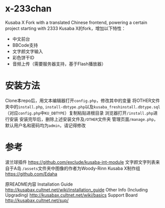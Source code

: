 # x-233chan
Kusaba X Fork with a translated Chinese frontend, powering a certain project starting with 2333
Kusaba X的fork，增加以下特性：
- 中文前台
- BBCode支持
- 文字颜文字输入
- 彩色饼干ID
- 音频上传（需要服务器支持，基于Flash播放器）

# 安装方法
Clone本repo后，用文本编辑器打开``config.php``，修改其中的变量
将OTHER文件夹中的``install.php``, ``install-dbtype.php``以及``kusaba_freshinstall.dbtype.sql``（对应``config.php``中``KU_DBTYPE``）复制粘贴进根目录
浏览器打开``/install.php``进行安装
安装完毕后，删除上述安装文件及``/OTHER``文件夹
管理页面``/manage.php``，默认用户名和密码均为``admin``，请记得修改

# 参考 
波兰球插件  https://github.com/exclude/kusaba-int-module
文字颜文字列表来自于A岛
``/assets``文件夹中图像的作者为Woody-Rinn
Kusaba X制作组  https://github.com/Edaha

原README内容
Installation Guide  http://kusabax.cultnet.net/wiki/installation_guide
Other Info (Including Upgrading)  http://kusabax.cultnet.net/wiki/basics
Support Board  http://kusabax.cultnet.net/sup/
